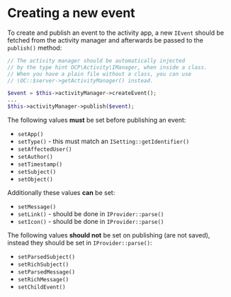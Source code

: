# Creating a new event

To create and publish an event to the activity app, a new `IEvent` should be fetched from the activity manager and afterwards be passed to the `publish()` method:

```php
// The activity manager should be automatically injected
// by the type hint OCP\Activity\IManager, when inside a class.
// When you have a plain file without a class, you can use
// \OC::$server->getActivityManager() instead.

$event = $this->activityManager->createEvent();
...
$this->activityManager->publish($event);
```

The following values **must** be set before publishing an event:

* `setApp()`
* `setType()` - this must match an `ISetting::getIdentifier()`
* `setAffectedUser()`
* `setAuthor()`
* `setTimestamp()`
* `setSubject()`
* `setObject()`

Additionally these values **can** be set:
* `setMessage()`
* `setLink()` - should be done in `IProvider::parse()`
* `setIcon()` - should be done in `IProvider::parse()`

The following values **should not** be set on publishing (are not saved), instead they should be set in `IProvider::parse()`:

* `setParsedSubject()`
* `setRichSubject()`
* `setParsedMessage()`
* `setRichMessage()`
* `setChildEvent()`

